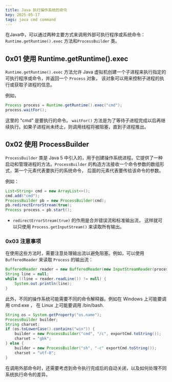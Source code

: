 ```yaml
---
title: Java 执行操作系统的命令
key: 2025-05-17
tags: java cmd command
---
```


在Java中，可以通过两种主要方式来调用外部可执行程序或系统命令：`Runtime.getRuntime().exec` 方法和`ProcessBuilder` 类。

<!--more-->

## 0x01 使用 Runtime.getRuntime().exec

`Runtime.getRuntime().exec` 方法允许 Java 虚拟机创建一个子进程来执行指定的可执行程序或命令，并返回一个 `Process` 对象， 该对象可以用来控制子进程的执行或获取子进程的信息。

例如，

```java
Process process = Runtime.getRuntime().exec("cmd");
process.waitFor();

```

这里的 "cmd" 是要执行的命令。 `waitFor()` 方法是为了等待子进程完成以后再继续执行。如果子进程尚未终止，则调用线程将被阻塞，直到子进程推出。


## 0x02 使用 ProcessBuilder

`ProcessBuilder` 类是 Java 5 中引入的，用于创建操作系统进程。它提供了一种启动和管理进程的方法。`ProcessBuilder` 的构造方法接收一个命令参数的数组形式，第一个元素代表要执行的系统命令， 后面的元素代表要传给该命令的参数。

例如：

```java
List<String> cmd = new ArrayList<>();
cmd.add("cmd");
ProcessBuilder pb = new ProcessBuilder(cmd);
pb.redirectErrorStream(true);
Process process = pb.start();

```
- `redirectErrorStream(true)` 的作用是合并错误流和标准输出流， 这样就可以只使用 `Process.getInputStream()` 来读取所有输出。

### 0x03 注意事项

在使用这些方法时，需要注意处理输出流以避免阻塞。例如，可以使用 `BufferedReader` 来读取 `Process` 的输出流：

```java
BufferedReader reader = new BufferedReader(new InputStreamReader(process.getInputStream(), "GBK")));
String line = null;
while ((line = reader.readLine()) != null) {
    System.out.println(line);
}

```

此外，不同的操作系统可能需要不同的命令解释器。例如在 Windows 上可能要调用 cmd.exe ， 在 Linux 上可能要调用 /bin/bash.

```java
String os = System.getProperty("os.name");
ProcessBuilder builder;
String charset;
if (os.toLowerCase().contains("win")) {
    builder = new ProcessBuilder("cmd", "/c", exportCmd.toString());
    charset = "gbk";
} else {
    builder = new ProcessBuilder("sh", "-c" exportCmd.toString());
    charset = "utf-8";
}
```

在调用外部命令时，还需要考虑到命令执行完成后的自动关闭，以及如何处理不同系统执行命令的差异。

